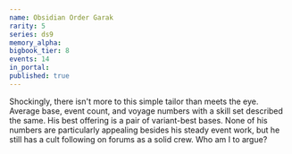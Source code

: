 ```yaml
---
name: Obsidian Order Garak
rarity: 5
series: ds9
memory_alpha:
bigbook_tier: 8
events: 14
in_portal:
published: true
---
```


Shockingly, there isn't more to this simple tailor than meets the eye. Average base, event count, and voyage numbers with a skill set described the same. His best offering is a pair of variant-best bases. None of his numbers are particularly appealing besides his steady event work, but he still has a cult following on forums as a solid crew. Who am I to argue?
